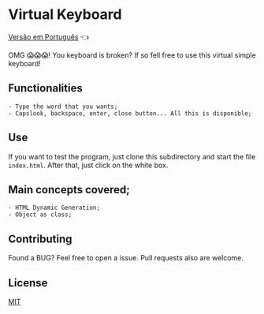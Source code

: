 # Virtual Keyboard

<a href="https://github.com/ItaloPussi/simpleProjectsJS/blob/master/virtualKeyboard/readme.pt.md">Versão em Português</a> 👈

OMG 😱😱😱! You keyboard is broken? If so fell free to use this virtual simple keyboard!

## Functionalities
    - Type the word that you wants;
    - Capslook, backspace, enter, close button... All this is disponible;

## Use
If you want to test the program, just clone this subdirectory and start the file ```index.html```. After that, just click on the white box.

## Main concepts covered;
	- HTML Dynamic Generation;
	- Object as class;

## Contributing
Found a BUG? Feel free to open a issue. Pull requests also are welcome.

## License
[MIT](https://choosealicense.com/licenses/mit/)
